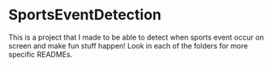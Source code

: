 SportsEventDetection
========================

This is a project that I made to be able to detect when sports event occur on screen and make fun stuff happen! Look in each of the folders for more specific READMEs.
